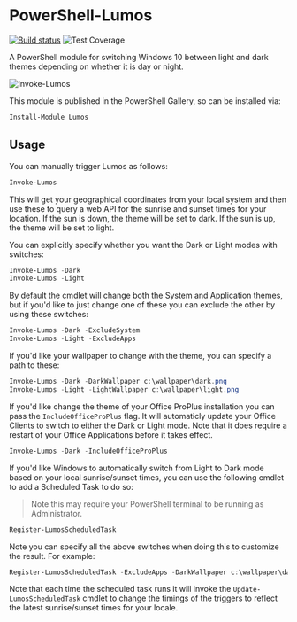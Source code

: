# PowerShell-Lumos

[![Build status](https://ci.appveyor.com/api/projects/status/awhysa8j9ftgh3an?svg=true)](https://ci.appveyor.com/project/markwragg/powershell-lumos) ![Test Coverage](https://img.shields.io/badge/coverage-45%25-red.svg?maxAge=60)

A PowerShell module for switching Windows 10 between light and dark themes depending on whether it is day or night.

![Invoke-Lumos](Invoke-Lumos.gif)

This module is published in the PowerShell Gallery, so can be installed via:

```PowerShell
Install-Module Lumos
```

## Usage

You can manually trigger Lumos as follows:

```PowerShell
Invoke-Lumos
```

This will get your geographical coordinates from your local system and then use these to query a web API for the sunrise and sunset times for your location.
If the sun is down, the theme will be set to dark.
If the sun is up, the theme will be set to light.

You can explicitly specify whether you want the Dark or Light modes with switches:

```PowerShell
Invoke-Lumos -Dark
Invoke-Lumos -Light
```

By default the cmdlet will change both the System and Application themes, but if you'd like to just change one of these you can exclude the other by using these switches:

```PowerShell
Invoke-Lumos -Dark -ExcludeSystem
Invoke-Lumos -Light -ExcludeApps
```

If you'd like your wallpaper to change with the theme, you can specify a path to these:

```PowerShell
Invoke-Lumos -Dark -DarkWallpaper c:\wallpaper\dark.png
Invoke-Lumos -Light -LightWallpaper c:\wallpaper\light.png
```

If you'd like change the theme of your Office ProPlus installation you can pass the `IncludeOfficeProPlus` flag. It will automaticly update your Office Clients to switch to either the Dark or Light mode. Note that it does require a restart of your Office Applications before it takes effect.

```PowerShell
Invoke-Lumos -Dark -IncludeOfficeProPlus
```

If you'd like Windows to automatically switch from Light to Dark mode based on your local sunrise/sunset times, you can use the following cmdlet to add a Scheduled Task to do so:

> Note this may require your PowerShell terminal to be running as Administrator.

```PowerShell
Register-LumosScheduledTask
```

Note you can specify all the above switches when doing this to customize the result. For example:

```PowerShell
Register-LumosScheduledTask -ExcludeApps -DarkWallpaper c:\wallpaper\dark.png -LightWallpaper c:\wallpaper\light.png
```

Note that each time the scheduled task runs it will invoke the `Update-LumosScheduledTask` cmdlet to change the timings of the triggers to reflect the latest sunrise/sunset times for your locale.
